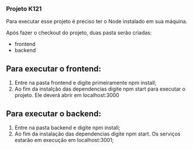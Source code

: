 ### Projeto K121

Para executar esse projeto é preciso ter o Node instalado em sua máquina.

Após fazer o checkout do projeto, duas pasta serão criadas:

- frontend
- backend

## Para executar o frontend:

1) Entre na pasta frontend e digite primeiramente npm install;
2) Ao fim da instalção das dependencias digite npm start para executar o projeto. Ele deverá abrir em localhost:3000

## Para executar o backend:

1) Entre na pasta backend e digite npm install;
2) Ao fim da instalação das dependencias digite npm start. Os serviços estarão em execução em localhost:3001;



